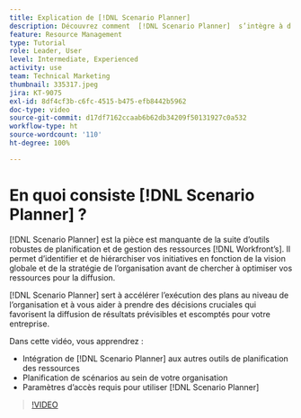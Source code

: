 ```yaml
---
title: Explication de [!DNL Scenario Planner]
description: Découvrez comment  [!DNL Scenario Planner]  s’intègre à d’autres outils de planification des ressources. Apprenez ensuite à configurer  [!DNL Scenario Planner].
feature: Resource Management
type: Tutorial
role: Leader, User
level: Intermediate, Experienced
activity: use
team: Technical Marketing
thumbnail: 335317.jpeg
jira: KT-9075
exl-id: 8df4cf3b-c6fc-4515-b475-efb8442b5962
doc-type: video
source-git-commit: d17df7162ccaab6b62db34209f50131927c0a532
workflow-type: ht
source-wordcount: '110'
ht-degree: 100%

---
```


# En quoi consiste [!DNL Scenario Planner] ?

[!DNL Scenario Planner] est la pièce est manquante de la suite d’outils robustes de planification et de gestion des ressources [!DNL Workfront’s]. Il permet d’identifier et de hiérarchiser vos initiatives en fonction de la vision globale et de la stratégie de l’organisation avant de chercher à optimiser vos ressources pour la diffusion.

[!DNL Scenario Planner] sert à accélérer l’exécution des plans au niveau de l’organisation et à vous aider à prendre des décisions cruciales qui favorisent la diffusion de résultats prévisibles et escomptés pour votre entreprise.

Dans cette vidéo, vous apprendrez :

* Intégration de [!DNL Scenario Planner] aux autres outils de planification des ressources
* Planification de scénarios au sein de votre organisation
* Paramètres d’accès requis pour utiliser [!DNL Scenario Planner]

>[!VIDEO](https://video.tv.adobe.com/v/3412624/?quality=12&learn=on&enablevpops&captions=fre_fr)
